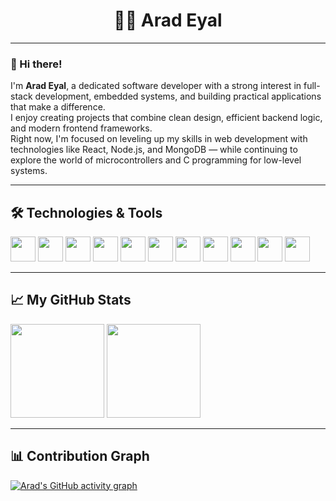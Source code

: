 <h1 align="center">🧑‍💻 Arad Eyal</h1>

---

### 👋 Hi there!

I'm **Arad Eyal**, a dedicated software developer with a strong interest in full-stack development, embedded systems, and building practical applications that make a difference.  
I enjoy creating projects that combine clean design, efficient backend logic, and modern frontend frameworks.  
Right now, I'm focused on leveling up my skills in web development with technologies like React, Node.js, and MongoDB — while continuing to explore the world of microcontrollers and C programming for low-level systems.

---

## 🛠 Technologies & Tools
<p align="left">
  <img src="https://cdn.jsdelivr.net/gh/devicons/devicon/icons/c/c-original.svg" height="40"/>
  <img src="https://cdn.jsdelivr.net/gh/devicons/devicon/icons/java/java-original.svg" height="40"/>
  <img src="https://cdn.jsdelivr.net/gh/devicons/devicon/icons/python/python-original.svg" height="40"/>
  <img src="https://cdn.jsdelivr.net/gh/devicons/devicon/icons/html5/html5-original.svg" height="40"/>
  <img src="https://cdn.jsdelivr.net/gh/devicons/devicon/icons/css3/css3-original.svg" height="40"/>
  <img src="https://cdn.jsdelivr.net/gh/devicons/devicon/icons/javascript/javascript-original.svg" height="40"/>
  <img src="https://cdn.jsdelivr.net/gh/devicons/devicon/icons/typescript/typescript-original.svg" height="40"/>
  <img src="https://cdn.jsdelivr.net/gh/devicons/devicon/icons/nodejs/nodejs-original.svg" height="40"/>
  <img src="https://cdn.jsdelivr.net/gh/devicons/devicon/icons/react/react-original.svg" height="40"/>
  <img src="https://cdn.jsdelivr.net/gh/devicons/devicon/icons/mongodb/mongodb-original.svg" height="40"/>
  <img src="https://cdn.jsdelivr.net/gh/devicons/devicon/icons/arduino/arduino-original.svg" height="40"/>
</p>

---

## 📈 My GitHub Stats

<p align="left">
  <img src="https://github-readme-stats.vercel.app/api?username=aradeyal&show_icons=true&theme=tokyonight" height="150"/>
  <img src="https://github-readme-stats.vercel.app/api/top-langs/?username=aradeyal&layout=compact&theme=tokyonight" height="150"/>
</p>

---

## 📊 Contribution Graph
[![Arad's GitHub activity graph](https://github-readme-activity-graph.vercel.app/graph?username=aradeyal&theme=tokyo-night)](https://github.com/ashutosh00710/github-readme-activity-graph)

<!--
**aradeyal/aradeyal** is a ✨ special ✨ repository because its `README.md` appears on your GitHub profile.
-->
